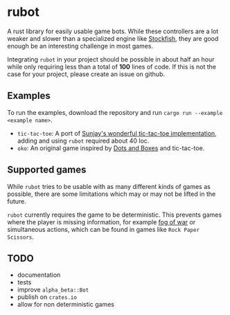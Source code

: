 # rubot

A rust library for easily usable game bots. While these controllers are a lot weaker and slower than a specialized engine like [Stockfish], they are good enough be an interesting challenge in most games.

Integrating `rubot` in your project should be possible in about half an hour while only requiring less than a total of **100** lines of code. 
If this is not the case for your project, please create an issue on github.

## Examples

To run the examples, download the repository and run `cargo run --example <example name>`.

- `tic-tac-toe`: A port of [Sunjay's wonderful tic-tac-toe implementation][sunjay], adding and using `rubot` required about 40 loc.
- `oko`: An original game inspired by [Dots and Boxes] and tic-tac-toe.

## Supported games

While `rubot` tries to be usable with as many different kinds of games as possible, there are some limitations
which may or may not be lifted in the future.

`rubot` currently requires the game to be deterministic. This prevents games where the player is missing information, for example [fog of war][fow] or simultaneous actions, which can be found in games like `Rock Paper Scissors`.

## TODO

- documentation
- tests
- improve `alpha_beta::Bot`
- publish on `crates.io`
- allow for non deterministic games


[Stockfish]:https://www.chessprogramming.org/Stockfish
[sunjay]: https://github.com/sunjay/tic-tac-toe.git
[Dots and Boxes]:https://en.wikipedia.org/wiki/Dots_and_Boxes
[fow]: https://en.wikipedia.org/wiki/Fog_of_war#In_video_games
